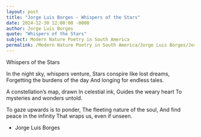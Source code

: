 ```yaml
---
layout: post
title: "Jorge Luis Borges - Whispers of the Stars"
date: 2024-12-30 12:00:00 -0000
author: Jorge Luis Borges
quote: "Whispers of the Stars"
subject: Modern Nature Poetry in South America
permalink: /Modern Nature Poetry in South America/Jorge Luis Borges/Jorge Luis Borges - Whispers of the Stars
---
```


Whispers of the Stars

In the night sky, whispers venture,
Stars conspire like lost dreams,
Forgetting the burdens of the day
And longing for endless tales.

A constellation’s map, drawn
In celestial ink,
Guides the weary heart
To mysteries and wonders untold.

To gaze upwards is to ponder,
The fleeting nature of the soul,
And find peace in the infinity
That wraps us, even if unseen.


- Jorge Luis Borges
